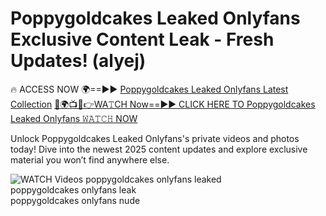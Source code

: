 # Poppygoldcakes Leaked Onlyfans Exclusive Content Leak - Fresh Updates! (alyej)

🔥 ACCESS NOW 🌍==►► <a href="https://tinyurl.com/3fjeunct" rel="nofollow">Poppygoldcakes Leaked Onlyfans Latest Collection</a></h3>
[🔴🌍📺📱👉WA𝚃CH Now==►► CLICK HERE TO Poppygoldcakes Leaked Onlyfans 𝚆𝙰𝚃𝙲𝙷 NOW](https://tinyurl.com/3fjeunct)

Unlock Poppygoldcakes Leaked Onlyfans's private videos and photos today! Dive into the newest 2025 content updates and explore exclusive material you won’t find anywhere else.


<a href="https://tinyurl.com/3fjeunct" rel="nofollow" data-target="animated-image.originalLink"><img src="https://camo.githubusercontent.com/8a4f000d20f83aca3bf7ec5f350d767afa0574a8a352519fd8cfa583a6f93a33/68747470733a2f2f692e696d6775722e636f6d2f644a486b345a712e676966" alt="WATCH Videos" data-canonical-src="https://i.imgur.com/dJHk4Zq.gif" style="max-width: 100%; display: inline-block;" data-target="animated-image.originalImage"></a>
poppygoldcakes onlyfans leaked<br>
poppygoldcakes onlyfans leak<br>
poppygoldcakes onlyfans nude